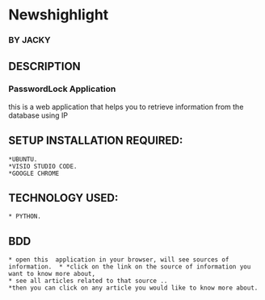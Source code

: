 # Newshighlight
### BY **JACKY**
## DESCRIPTION
### PasswordLock Application
this is a web application that helps you to retrieve information from the database using IP


## SETUP INSTALLATION REQUIRED:

	*UBUNTU.
	*VISIO STUDIO CODE.	
    *GOOGLE CHROME
## TECHNOLOGY USED:
    * PYTHON.
   
## BDD
    * open this  application in your browser, will see sources of information.  * *click on the link on the source of information you want to know more about, 
    * see all articles related to that source .. 
    *then you can click on any article you would like to know more about.
   